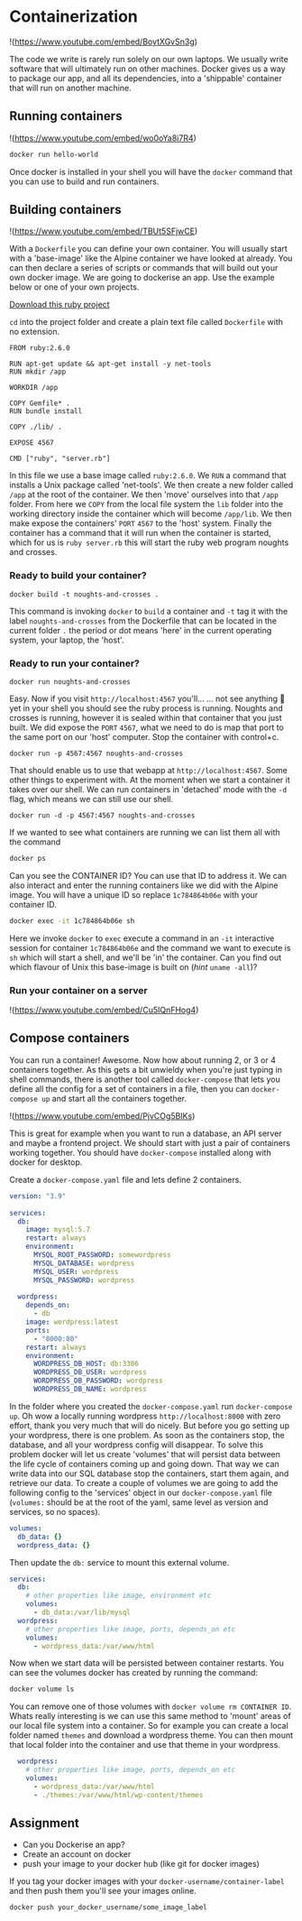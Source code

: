 # Containerization

!(https://www.youtube.com/embed/BoytXGvSn3g)

The code we write is rarely run solely on our own laptops. We usually write software that will ultimately run on other machines. Docker gives us a way to package our app, and all its dependencies, into a 'shippable' container that will run on another machine.

## Running containers

!(https://www.youtube.com/embed/wo0oYa8i7R4)

```sh
docker run hello-world
```
Once docker is installed in your shell you will have the `docker` command that you can use to build and run containers.

## Building containers

!(https://www.youtube.com/embed/TBUt5SFjwCE)

With a `Dockerfile` you can define your own container. You will usually start with a 'base-image' like the Alpine container we have looked at already. You can then declare a series of scripts or commands that will build out your own docker image. We are going to dockerise an app. Use the example below or one of your own projects.

[Download this ruby project](https://github.com/bmordan/noughts-and-crosses/archive/refs/tags/1.1.0.zip)

`cd` into the project folder and create a plain text file called `Dockerfile` with no extension.

```docker
FROM ruby:2.6.0

RUN apt-get update && apt-get install -y net-tools
RUN mkdir /app

WORKDIR /app

COPY Gemfile* .
RUN bundle install

COPY ./lib/ .

EXPOSE 4567

CMD ["ruby", "server.rb"]
```
In this file we use a base image called `ruby:2.6.0`. We `RUN` a command that installs a Unix package called 'net-tools'. We then create a new folder called `/app` at the root of the container. We then 'move' ourselves into that `/app` folder. From here we `COPY` from the local file system the `lib` folder into the working directory inside the container which will become `/app/lib`. We then make expose the containers' `PORT` `4567` to the 'host' system. Finally the container has a command that it will run when the container is started, which for us is `ruby server.rb` this will start the ruby web program noughts and crosses.

### Ready to build your container?

`docker build -t noughts-and-crosses .`

This command is invoking `docker` to `build` a container and `-t` tag it with the label `noughts-and-crosses` from the Dockerfile that can be located in the current folder `.` the period or dot means 'here' in the current operating system, your laptop, the 'host'.

### Ready to run your container?

`docker run noughts-and-crosses`

Easy. Now if you visit `http://localhost:4567` you'll...
... not see anything 🙁 yet in your shell you should see the ruby process is running. Noughts and crosses is running, however it is sealed within that container that you just built. We did expose the `PORT` `4567`, what we need to do is map that port to the same port on our 'host' computer. Stop the container with control+c.

`docker run -p 4567:4567 noughts-and-crosses`

That should enable us to use that webapp at `http://localhost:4567`. Some other things to experiment with. At the moment when we start a container it takes over our shell. We can run containers in 'detached' mode with the `-d` flag, which means we can still use our shell.

`docker run -d -p 4567:4567 noughts-and-crosses`

If we wanted to see what containers are running we can list them all with the command

```sh
docker ps
```
Can you see the CONTAINER ID? You can use that ID to address it. We can also interact and enter the running containers like we did with the Alpine image. You will have a unique ID so replace `1c784864b06e` with your container ID.
```sh
docker exec -it 1c784864b06e sh
```
Here we invoke `docker` to `exec` execute a command in an `-it` interactive session for container `1c784864b06e` and the command we want to execute is `sh` which will start a shell, and we'll be 'in' the container. Can you find out which flavour of Unix this base-image is built on (_hint_ `uname -all`)?

### Run your container on a server

!(https://www.youtube.com/embed/Cu5IQnFHog4)

## Compose containers

You can run a container! Awesome. Now how about running 2, or 3 or 4 containers together. As this gets a bit unwieldy when you're just typing in shell commands, there is another tool called `docker-compose` that lets you define all the config for a set of containers in a file, then you can `docker-compose up` and start all the containers together.

!(https://www.youtube.com/embed/PjvCOg5BIKs)

This is great for example when you want to run a database, an API server and maybe a frontend project. We should start with just a pair of containers working together. You should have `docker-compose` installed along with docker for desktop.

Create a `docker-compose.yaml` file and lets define 2 containers.

```yaml
version: "3.9"
    
services:
  db:
    image: mysql:5.7
    restart: always
    environment:
      MYSQL_ROOT_PASSWORD: somewordpress
      MYSQL_DATABASE: wordpress
      MYSQL_USER: wordpress
      MYSQL_PASSWORD: wordpress
    
  wordpress:
    depends_on:
      - db
    image: wordpress:latest
    ports:
      - "8000:80"
    restart: always
    environment:
      WORDPRESS_DB_HOST: db:3306
      WORDPRESS_DB_USER: wordpress
      WORDPRESS_DB_PASSWORD: wordpress
      WORDPRESS_DB_NAME: wordpress
```
In the folder where you created the `docker-compose.yaml` run `docker-compose up`. Oh wow a locally running wordpress `http://localhost:8000` with zero effort, thank you very much that will do nicely. But before you go setting up your wordpress, there is one problem. As soon as the containers stop, the database, and all your wordpress config will disappear. To solve this problem docker will let us create 'volumes' that will persist data between the life cycle of containers coming up and going down. That way we can write data into our SQL database stop the containers, start them again, and retrieve our data. To create a couple of volumes we are going to add the following config to the 'services' object in our `docker-compose.yaml` file (`volumes:` should be at the root of the yaml, same level as version and services, so no spaces).

```yaml
volumes:
  db_data: {}
  wordpress_data: {}
```
Then update the `db:` service to mount this external volume.
```yaml
services:
  db:
    # other properties like image, environment etc
    volumes:
      - db_data:/var/lib/mysql
  wordpress:
    # other properties like image, ports, depends_on etc
    volumes:
      - wordpress_data:/var/www/html
```
Now when we start data will be persisted between container restarts. You can see the volumes docker has created by running the command:
```sh
docker volume ls
```
You can remove one of those volumes with `docker volume rm CONTAINER ID`. Whats really interesting is we can use this same method to 'mount' areas of our local file system into a container. So for example you can create a local folder named `themes` and download a wordpress theme. You can then mount that local folder into the container and use that theme in your wordpress.
```yaml
  wordpress:
    # other properties like image, ports, depends_on etc
    volumes:
      - wordpress_data:/var/www/html
      - ./themes:/var/www/html/wp-content/themes
```

## Assignment

* Can you Dockerise an app?
* Create an account on docker
* push your image to your docker hub (like git for docker images)

If you tag your docker images with your `docker-username/container-label` and then push them you'll see your images online.
```sh
docker push your_docker_username/some_image_label
```